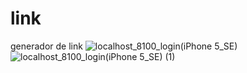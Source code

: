 # link
generador de link
![localhost_8100_login(iPhone 5_SE)](https://user-images.githubusercontent.com/77991838/120079800-9bad3280-c083-11eb-8fc4-7c637aa66a2b.png)
![localhost_8100_login(iPhone 5_SE) (1)](https://user-images.githubusercontent.com/77991838/120079802-9d76f600-c083-11eb-859f-c7f42b612449.png)
